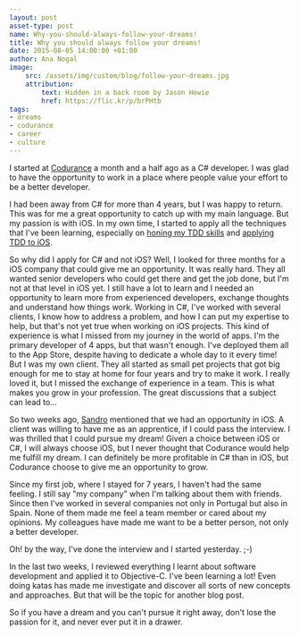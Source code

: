 ```yaml
---
layout: post
asset-type: post
name: Why-you-should-always-follow-your-dreams!
title: Why you should always follow your dreams!
date: 2015-08-05 14:00:00 +01:00
author: Ana Nogal
image:
    src: /assets/img/custom/blog/follow-your-dreams.jpg
    attribution:
        text: Hidden in a back room by Jason Howie
        href: https://flic.kr/p/brPHtb
tags:
- dreams
- codurance
- career
- culture
---
```

I started at [Codurance](http://codurance.com/) a month and a half ago as a C# developer. I was glad to have the opportunity to work in a place where people value your effort to be a better developer.

I had been away from C# for more than 4 years, but I was happy to return. This was for me a great opportunity to catch up with my main language. But my passion is with iOS. In my own time, I started to apply all the techniques that I've been learning, especially on [honing my TDD skills](http://www.ananogal.com/blog/starting-your-tdd-journey/) and [applying TDD to iOS](http://codurance.com/2015/07/13/How-to-start-doing-TDD-in-iOS/).

So why did I apply for C# and not iOS? Well, I looked for three months for a iOS company that could give me an opportunity. It was really hard. They all wanted senior developers who could get there and get the job done, but I'm not at that level in iOS yet. I still have a lot to learn and I needed an opportunity to learn more from experienced developers, exchange thoughts and understand how things work. Working in C#, I've worked with several clients, I know how to address a problem, and how I can put my expertise to help, but that's not yet true when working on iOS projects. This kind of experience is what I missed from my journey in the world of apps. I'm the primary developer of 4 apps, but that wasn't enough. I've deployed them all to the App Store, despite having to dedicate a whole day to it every time! But I was my own client. They all started as small pet projects that got big enough for me to stay at home for four years and try to make it work. I really loved it, but I missed the exchange  of experience in a team. This is what makes you grow in your profession. The great discussions that a subject can lead to…

So two weeks ago, [Sandro](https://twitter.com/sandromancuso) mentioned that we had an opportunity in iOS. A client was willing to have me as an apprentice, if I could pass the interview. I was thrilled that I could pursue my dream! Given a choice between iOS or C#, I will always choose iOS, but I never thought that Codurance would help me fulfill my dream. I can definitely be more profitable in C# than in iOS, but Codurance choose to give me an opportunity to grow.

Since my first job, where I stayed for 7 years, I haven't had the same feeling. I still say "my company" when I'm talking about them with friends. Since then I've worked in several companies not only in Portugal but also in Spain. None of them made me feel a team member or cared about my opinions. My colleagues have made me want to be a better person, not only a better developer.

Oh! by the way, I've done the interview and I started yesterday. ;-)

In the last two weeks, I reviewed everything I learnt about software development and applied it to Objective-C. I've been learning a lot! Even doing katas has made me investigate and discover all sorts of new concepts and approaches. But that will be the topic for another blog post.

So if you have a dream and you can't pursue it right away, don't lose the passion for it, and never ever put it in a drawer.
